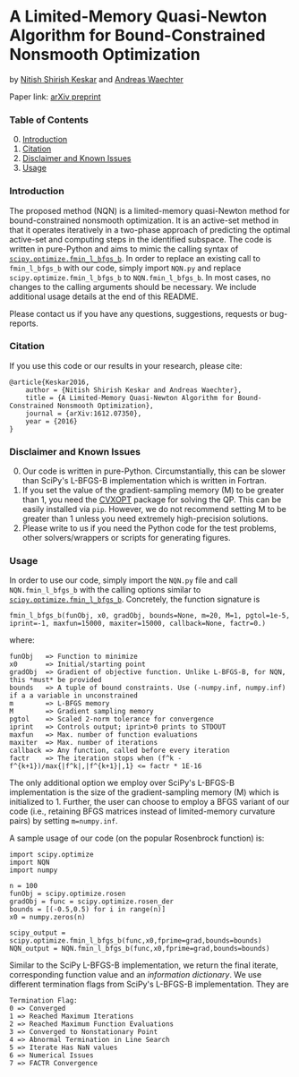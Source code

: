 # A Limited-Memory Quasi-Newton Algorithm for Bound-Constrained Nonsmooth Optimization
by [Nitish Shirish Keskar](http://users.iems.northwestern.edu/~nitish) and [Andreas Waechter](http://users.iems.northwestern.edu/~andreasw/)

Paper link: [arXiv preprint](https://arxiv.org/abs/1612.07350)

### Table of Contents
0. [Introduction](#introduction)
0. [Citation](#citation)
0. [Disclaimer and Known Issues](#disclaimer-and-known-issues)
0. [Usage](#usage)

### Introduction

The proposed method (NQN) is a limited-memory quasi-Newton method for bound-constrained nonsmooth optimization. It is an active-set method in that it operates iteratively in a two-phase approach of predicting the optimal active-set and computing steps in the identified subspace. The code is written in pure-Python and aims to mimic the calling syntax of [`scipy.optimize.fmin_l_bfgs_b`](https://docs.scipy.org/doc/scipy/reference/generated/scipy.optimize.fmin_l_bfgs_b.html). In order to replace an existing call to `fmin_l_bfgs_b` with our code, simply import `NQN.py` and replace `scipy.optimize.fmin_l_bfgs_b` to `NQN.fmin_l_bfgs_b`. In most cases, no changes to the calling arguments should be necessary. We include additional usage details at the end of this README.

Please contact us if you have any questions, suggestions, requests or bug-reports.

### Citation

If you use this code or our results in your research, please cite:

	@article{Keskar2016,
		author = {Nitish Shirish Keskar and Andreas Waechter},
		title = {A Limited-Memory Quasi-Newton Algorithm for Bound-Constrained Nonsmooth Optimization},
		journal = {arXiv:1612.07350},
		year = {2016}
	}

### Disclaimer and Known Issues

0. Our code is written in pure-Python. Circumstantially, this can be slower than SciPy's L-BFGS-B implementation which is written in Fortran. 
1. If you set the value of the gradient-sampling memory (M) to be greater than 1, you need the [CVXOPT](https://github.com/cvxopt/cvxopt) package for solving the QP. This can be easily installed via `pip`. However, we do not recommend setting M to be greater than 1 unless you need extremely high-precision solutions.
2. Please write to us if you need the Python code for the test problems, other solvers/wrappers or scripts for generating figures. 

	
### Usage

In order to use our code, simply import the `NQN.py` file and call `NQN.fmin_l_bfgs_b` with the calling options similar to [`scipy.optimize.fmin_l_bfgs_b`](https://docs.scipy.org/doc/scipy/reference/generated/scipy.optimize.fmin_l_bfgs_b.html). Concretely, the function signature is

``fmin_l_bfgs_b(funObj, x0, gradObj, bounds=None, m=20, M=1, pgtol=1e-5, iprint=-1, maxfun=15000, maxiter=15000, callback=None, factr=0.)``

where:

```
funObj   => Function to minimize 
x0       => Initial/starting point
gradObj  => Gradient of objective function. Unlike L-BFGS-B, for NQN, this *must* be provided 
bounds   => A tuple of bound constraints. Use (-numpy.inf, numpy.inf) if a a variable in unconstrained
m        => L-BFGS memory
M        => Gradient sampling memory
pgtol    => Scaled 2-norm tolerance for convergence
iprint   => Controls output; iprint>0 prints to STDOUT
maxfun   => Max. number of function evaluations
maxiter  => Max. number of iterations
callback => Any function, called before every iteration
factr    => The iteration stops when (f^k - f^{k+1})/max{|f^k|,|f^{k+1}|,1} <= factr * 1E-16
```

The only additional option we employ over SciPy's L-BFGS-B implementation is the size of the gradient-sampling memory (M) which is initialized to 1. Further, the user can choose to employ a BFGS variant of our code (i.e., retaining BFGS matrices instead of limited-memory curvature pairs) by setting `m=numpy.inf`.

A sample usage of our code (on the popular Rosenbrock function) is:
```
import scipy.optimize
import NQN
import numpy

n = 100
funObj = scipy.optimize.rosen
gradObj = func = scipy.optimize.rosen_der
bounds = [(-0.5,0.5) for i in range(n)]
x0 = numpy.zeros(n)

scipy_output = scipy.optimize.fmin_l_bfgs_b(func,x0,fprime=grad,bounds=bounds)
NQN_output = NQN.fmin_l_bfgs_b(func,x0,fprime=grad,bounds=bounds)
```

Similar to the SciPy L-BFGS-B implementation, we return the final iterate, corresponding function value and an _information dictionary_. We use different termination flags from SciPy's L-BFGS-B implementation. They are
```
Termination Flag:
0 => Converged
1 => Reached Maximum Iterations
2 => Reached Maximum Function Evaluations
3 => Converged to Nonstationary Point
4 => Abnormal Termination in Line Search
5 => Iterate Has NaN values
6 => Numerical Issues
7 => FACTR Convergence
 ```
